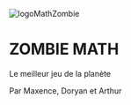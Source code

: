 ![logoMathZombie](https://github.com/LePeruvienn/Unity-Math/assets/130672436/50445e53-1c8a-456b-91e7-e8c6060fe442)

# ZOMBIE MATH


Le meilleur jeu de la planète


Par Maxence, Doryan et Arthur
